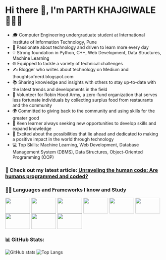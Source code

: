 # Hi there 👋, I'm PARTH KHAJGIWALE 👩🏻‍💻
- 🎓 Computer Engineering undergraduate student at International Institute of Information Technology, Pune
- 🚀 Passionate about technology and driven to learn more every day
- 💡 Strong foundation in Python, C++,  Web Development, Data Structures, Machine Learning
-  🌐 Equipped to tackle a variety of technical challenges
- ✍️ Blogger who writes about technology on Medium and thoughtsofnerd.blogspot.com
- 📚 Sharing knowledge and insights with others to stay up-to-date with the latest trends and developments in the field
- 💪 Volunteer for Robin Hood Army, a zero-fund organization that serves less fortunate individuals by collecting surplus food from restaurants and the community
- 🌍 Committed to giving back to the community and using skills for the greater good
- 🌱 Keen learner always seeking new opportunities to develop skills and expand knowledge
- 🌟 Excited about the possibilities that lie ahead and dedicated to making a positive impact in the world through technology
- 💻 Top Skills: Machine Learning, Web Development, Database Management System (DBMS), Data Structures, Object-Oriented Programming (OOP)

### 📝 Check out my latest article: [Unraveling the human code: Are humans programmed and coded?](https://timesofindia.indiatimes.com/readersblog/thoughtsofnerd/unraveling-the-human-code-are-humans-programmed-and-coded-55190/)

### 👨‍💻 Languages and Frameworks I know and Study

<img align="center" height="50px" width="80px" src="https://img.shields.io/badge/-A8B9CC?logo=C&logoColor=white"> <img align="center" height="50px" width="80px" src="https://img.shields.io/badge/-00599C?logo=cplusplus&logoColor=white"> <img align="center" height="50px" width="80px" src="https://img.shields.io/badge/-E34F26?logo=html5&logoColor=white"> <img align="center" height="50px" width="80px" src="https://img.shields.io/badge/-1572B6?logo=css3&logoColor=white"> <img align="center" height="50px" width="80px" src="https://img.shields.io/badge/-F7DF1E?logo=javascript&logoColor=white"> <img align="center" height="50px" width="80px" src="https://img.shields.io/badge/-4479A1?logo=mysql&logoColor=white"> <img align="center" height="50px" width="80px" src="https://img.shields.io/badge/-777BB4?logo=php&logoColor=white"> <img align="center" height="50px" width="80px" src="https://img.shields.io/badge/-000000?logo=flask&logoColor=white"> <img align="center" height="50px" width="80px" src="https://img.shields.io/badge/-3776AB?logo=python&logoColor=white"> 


### 📊 GitHub Stats: 
 
![GitHub stats](https://github-readme-stats.vercel.app/api?username=parthkhajgiwale&show_icons=true&theme=dark) ![Top Langs](https://github-readme-stats.vercel.app/api/top-langs/?username=parthkhajgiwale&layout=compact&theme=dark)
